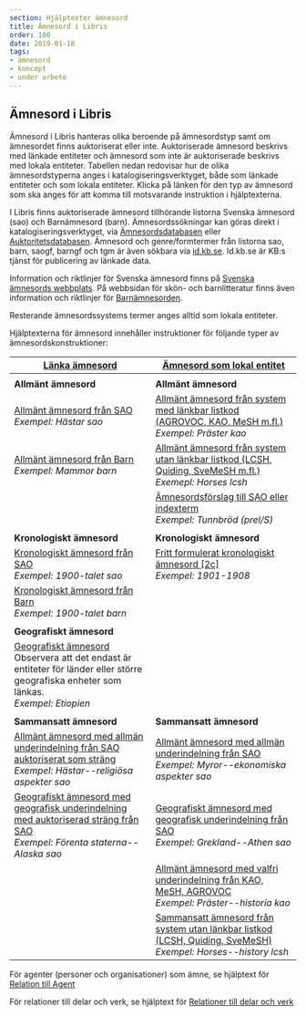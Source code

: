 ```yaml
---
section: Hjälptexter ämnesord
title: Ämnesord i Libris
order: 100
date: 2019-01-18
tags:
- ämnesord
- koncept
- under arbete
---
```


## Ämnesord i Libris

Ämnesord i Libris hanteras olika beroende på ämnesordstyp samt om ämnesordet finns auktoriserat eller inte. Auktoriserade ämnesord beskrivs med länkade entiteter och ämnesord som inte är auktoriserade beskrivs med lokala entiteter. Tabellen nedan redovisar hur de olika ämnesordstyperna anges i katalogiseringsverktyget, både som länkade entiteter och som lokala entiteter. Klicka på länken för den typ av ämnesord som ska anges för att komma till motsvarande instruktion i hjälptexterna.

I Libris finns auktoriserade ämnesord tillhörande listorna Svenska ämnesord (sao) och Barnämnesord (barn). Ämnesordssökningar kan göras direkt i katalogiseringsverktyget, via [Ämnesordsdatabasen](#http://www.kb.se/katalogisering/Svenska-amnesord/) eller [Auktoritetsdatabasen](#https://regina.kb.se/F/777EIEBLRXNYDJEXNJ1AVPKD7YUMRREJM3QFYX3RUHH9M9UMNP-05460?func=file&file_name=scan&local_base=kbs10). Ämnesord och genre/formtermer från listorna sao, barn, saogf, barngf och tgm är även sökbara via [id.kb.se](#https://id.kb.se/). Id.kb.se är KB:s tjänst för publicering av länkade data.

Information och riktlinjer för Svenska ämnesord finns på [Svenska ämnesords webbplats](#http://www.kb.se/katalogisering/Svenska-amnesord/). På webbsidan för skön- och barnlitteratur finns även information och riktlinjer för [Barnämnesorden](#http://www.kb.se/katalogisering/Svenska-amnesord/Indexering-i-LIBRIS/).

Resterande ämnesordssystems termer anges alltid som lokala entiteter. 

Hjälptexterna för ämnesord innehåller instruktioner för följande typer av ämnesordskonstruktioner:

| [Länka ämnesord](#lanka-amnesord) | [Ämnesord som lokal entitet](#amnesord-som-lokal-entitet) | 
| ------ |  ----------- |
| | |
| **Allmänt ämnesord** | **Allmänt ämnesord** |
| [Allmänt ämnesord från SAO](#lanka-amnesord) </br>*Exempel: Hästar sao* | [Allmänt ämnesord från system med länkbar listkod (AGROVOC, KAO, MeSH m.fl.)](#amnesord-som-lokal-entitet) </br>*Exempel: Präster kao* |
| [Allmänt ämnesord från Barn](#lanka-amnesord) </br>*Exempel: Mammor barn* | [Allmänt ämnesord från system utan länkbar listkod (LCSH, Quiding, SveMeSH m.fl.)](#amnesord-som-lokal-entitet) </br>*Exemepl: Horses lcsh* |
| | [Ämnesordsförslag till SAO eller indexterm](#amnesord-som-lokal-entitet) </br>*Exempel: Tunnbröd (prel/S)* |
| | |
| **Kronologiskt ämnesord** | **Kronologiskt ämnesord**  |
| [Kronologiskt ämnesord från SAO](#lanka-amnesord) </br>*Exempel: 1900-talet sao* | [Fritt formulerat kronologiskt ämnesord [2c]](#amnesord-som-lokal-entitet) </br>*Exempel: 1901-1908* |
| [Kronologiskt ämnesord från Barn](#lanka-amnesord) </br>*Exempel: 1900-talet barn* | |
| | |
| **Geografiskt ämnesord** |  |
| [Geografiskt ämnesord](#lanka-amnesord) </br>Observera att det endast är entiteter för länder eller större geografiska enheter som länkas. </br>*Exempel: Etiopien* | |
| | |
| **Sammansatt ämnesord** | **Sammansatt ämnesord** |
| [Allmänt ämnesord med allmän underindelning från SAO auktoriserat som sträng](#lanka-amnesord) </br>*Exempel: Hästar--religiösa aspekter sao* | [Allmänt ämnesord med allmän underindelning från SAO](#amnesord-som-lokal-entitet) </br>*Exempel: Myror--ekonomiska aspekter sao* |
| [Geografiskt ämnesord med geografisk underindelning med auktoriserad sträng från SAO](#lanka-amnesord) </br>*Exempel: Förenta staterna--Alaska sao* | [Geografiskt ämnesord med geografisk underindelning från SAO](#amnesord-som-lokal-entitet) </br>*Exempel: Grekland--Athen sao* |
| | [Allmänt ämnesord med valfri underindelning från KAO, MeSH, AGROVOC](#amnesord-som-lokal-entitet) </br>*Exempel: Präster--historia kao* |
| | [Sammansatt ämnesord från system utan länkbar listkod (LCSH, Quiding, SveMeSH)](#amnesord-som-lokal-entitet) </br>*Exempel: Horses--history lcsh* |


För agenter (personer och organisationer) som ämne, se hjälptext för [Relation till Agent](#https://libris.kb.se/katalogisering/help/workflow-agent-org-instance)

För relationer till delar och verk, se hjälptext för [Relationer till delar och verk](#https://libris.kb.se/katalogisering/help/workflow-agent-relation)




